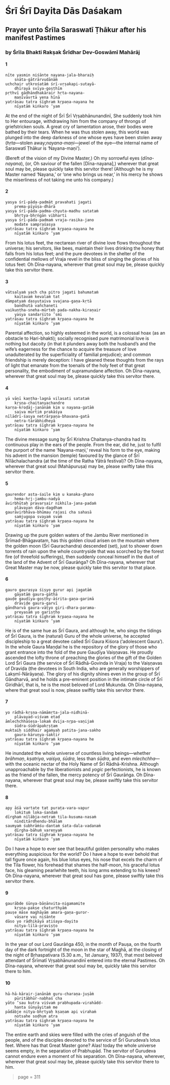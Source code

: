# Śrī Śrī Dayita Dās Daśakam

## Prayer unto Śrīla Saraswatī Ṭhākur after his manifest Pastimes

### by Śrīla Bhakti Rakṣak Śrīdhar Dev-Goswāmī Mahārāj

#### 1

    nīte yasmin niśānte nayana-jala-bharaiḥ
        snāta-gātrārvudānāṁ
    uchchair utkrośatāṁ śrī-vṛṣakapi-sutayā-
        dhīrayā svīya-goṣṭhīm
    pṛthvī gāḍhāndhakārair hṛta-nayana-
        maṇīvāvṛtā yena hīnā
    yatrāsau tatra śīghraṁ kṛpaṇa-nayana he
        nīyatāṁ kiṅkaro ’yam

At the end of the night of Śrī Śrī Vṛṣabhānunandinī, She suddenly took him to Her entourage, withdrawing him from the company of throngs of griefstricken souls. A great cry of lamentation arose, their bodies were bathed by their tears. When he was thus stolen away, this world was plunged into the deep darkness of one whose eyes have been stolen away (*hṛta*—stolen away;*nayana-maṇi*—jewel of the eye—the internal name of Saraswatī Ṭhākur is ‘Nayana-maṇi’).

(Bereft of the vision of my Divine Master,) Oh my sorrowful eyes (*dīna-nayana*), (or, Oh saviour of the fallen [Dīna-nayana],) wherever that great soul may be, please quickly take this servitor there! (Although he is my Master named ‘Nayana,’ or ‘one who brings us near,’ in his mercy he shows the miserliness of not taking me unto his company.)

#### 2

    yasya śrī-pāda-padmāt pravahati jagati
        prema-pīyūṣa-dhārā
    yasya śrī-pāda-padma-chyuta-madhu satataṁ
        bhṛtya-bhṛṅgān vibharti
    yasya śrī-pāda-padmaṁ vraja-rasika-jano
        modate sampraśasya
    yatrāsau tatra śīghraṁ kṛpaṇa-nayana he
        nīyatāṁ kiṅkaro ’yam

From his lotus feet, the nectarean river of divine love flows throughout the universe; his servitors, like bees, maintain their lives drinking the honey that falls from his lotus feet; and the pure devotees in the shelter of the confidential mellows of Vraja revel in the bliss of singing the glories of his lotus feet: Oh Dīna-nayana, wherever that great soul may be, please quickly take this servitor there.

#### 3

    vātsalyaṁ yach cha pitro jagati bahumataṁ
        kaitavaṁ kevalaṁ tat
    dāmpatyaṁ dasyutaiva svajana-gaṇa-kṛtā
        bandhutā vañchaneti
    vaikuṇṭha-sneha-mūrteḥ pada-nakha-kiraṇair
        yasya sandarśito ’smi
    yatrāsau tatra śīghraṁ kṛpaṇa-nayana he
        nīyatāṁ kiṅkaro ’yam

Parental affection, so highly esteemed in the world, is a colossal hoax (as an obstacle to Hari-bhakti); socially recognised pure matrimonial love is nothing but dacoity (in that it plunders away both the husband’s and the wife’s eagerness for the chance to acquire the treasure of love unadulterated by the superficiality of familial prejudice); and common friendship is merely deception: I have gleaned these thoughts from the rays of light that emanate from the toenails of the holy feet of that great personality, the embodiment of supramundane affection. Oh Dīna-nayana, wherever that great soul may be, please quickly take this servitor there.

#### 4

    yā vāṇī kaṇṭha-lagnā vilasati satataṁ
        kṛṣṇa-chaitanyachandre
    karṇa-kroḍāj-janānāṁ kim u nayana-gatāṁ
        saiva mūrtiṁ prakāśya
    nīlādrī-śasya netrārpaṇa-bhavana-gatā
        netra-tārābhidheyā
    yatrāsau tatra śīghraṁ kṛpaṇa-nayana he
        nīyatāṁ kiṅkaro ’yam

The divine message sung by Śrī Krishna Chaitanya-chandra had its continuous play in the ears of the people. From the ear, did he, just to fulfil the purport of the name ‘Nayana-maṇi,’ reveal his form to the eye, making his advent in the mansion (temple) favoured by the glance of Śrī Nīlāchalachandra (at the time of the Ratha Yātrā festival)? Oh Dīna-nayana, wherever that great soul (Mahāpuruṣa) may be, please swiftly take this servitor there.

#### 5

    gaurendor asta-śaile kim u kanaka-ghano
        hema-hṛj-jambu-nadyā
    āvirbhūtaḥ pravarṣair nikhila-jana-padaṁ
        plāvayan dāva-dagdham
    gaurāvirbhāva-bhūmau rajasi cha sahasā
        saṁjugopa svayaṁ svaṁ
    yatrāsau tatra śīghraṁ kṛpaṇa-nayana he
        nīyatāṁ kiṅkaro ’yam

Drawing up the pure golden waters of the Jambu River mentioned in Śrīmad-Bhāgavatam, has this golden cloud arisen on the mountain where the golden moon (Śrī Gaurachandra) descended (set), just to shower down torrents of rain upon the whole countryside that was scorched by the forest fire (of threefold sufferings), then suddenly conceal himself in the dust of the land of the Advent of Śrī Gaurāṅga? Oh Dīna-nayana, wherever that Great Master may be now, please quickly take this servitor to that place.

#### 6

    gauro gaurasya śiṣyo gurur api jagatāṁ
        gāyatāṁ gaura-gāthā
    gauḍe gauḍīya-goṣṭhy-āśrita-gaṇa-garimā
        drāviḍe gaura-garvī
    gāndharvā gaura-vāṭyo giri-dhara-parama-
        preyasāṁ yo gariṣṭho
    yatrāsau tatra śīghraṁ kṛpaṇa-nayana he
        nīyatāṁ kiṅkaro ’yam

He is of the same hue as Śrī Gaura, and although he, who sings the tidings of Śrī Gaura, is the (natural) Guru of the whole universe, he accepted discipleship to a great devotee called Śrī Gaura Kiśora (‘adolescent Gaura’). In the whole Gaura Maṇḍal he is the repository of the glory of those who grant entrance into the fold of the pure Gauḍīya Vaiṣṇavas. He proudly ascended the lofty throne of preaching the glories of the gift of the Golden Lord Śrī Gaura (the service of Śrī Rādhā-Govinda in Vraja) to the Vaiṣṇavas of Draviḍa (the devotees in South India, who are generally worshippers of Lakṣmī-Nārāyaṇa). The glory of his dignity shines even in the group of Śrī Gāndharvā, and he holds a pre-eminent position in the intimate circle of Śrī Giridhārī, that is, he is the most beloved of Lord Mukunda. Oh Dīna-nayana, where that great soul is now, please swiftly take this servitor there.

#### 7

    yo rādhā-kṛṣṇa-nāmāmṛta-jala-nidhinā-
        plāvayad-viśvam etad
    āmlechchhāśeṣa-lokaṁ dvija-nṛpa-vaṇijaṁ
        śūdra-śūdrāpakṛṣṭam
    muktaiḥ siddhair agamyaḥ patita-jana-sakho
        gaura-kāruṇya-śaktir
    yatrāsau tatra śīghraṁ kṛpaṇa-nayana he
        nīyatāṁ kiṅkaro ’yam

He inundated the whole universe of countless living beings—whether *brāhmaṇ*, *kṣatriya*, *vaiśya*, *śūdra*, less than *śūdra*, and even *mlechchha*—with the oceanic nectar of the Holy Name of Śrī Rādhā-Krishna. Although unapproachable by the liberationists and *yogic* perfectionists, he is known as the friend of the fallen, the mercy potency of Śrī Gaurāṅga. Oh Dīna-nayana, wherever that great soul may be, please swiftly take this servitor there.

#### 8

    apy āśā vartate tat puraṭa-vara-vapur
        lokituṁ loka-śandaṁ
    dīrghaṁ nīlābja-netraṁ tila-kusuma-nasaṁ
        ninditārdhendu-bhālam
    saumyaṁ śubhrāṁśu-dantaṁ śata-dala-vadanaṁ
        dīrgha-bāhuṁ vareṇyaṁ
    yatrāsau tatra śīghraṁ kṛpaṇa-nayana he
        nīyatāṁ kiṅkaro ’yam

Do I have a hope to ever see that beautiful golden personality who makes everything auspicious for the world? Do I have a hope to ever behold that tall figure once again, his blue lotus eyes, his nose that excels the charm of the Tila flower, his forehead that shames the half-moon, his graceful lotus face, his gleaming pearlwhite teeth, his long arms extending to his knees? Oh Dīna-nayana, wherever that great soul has gone, please swiftly take this servitor there.

#### 9

    gaurābde śūnya-bāṇānvita-nigamamite
        kṛṣṇa-pakṣe chaturthyāṁ
    pauṣe māse maghāyām amara-gaṇa-guror-
        vāsare vai niśānte
    dāso yo rādhikāyā atiśaya-dayito
        nitya-līlā-praviṣṭo
    yatrāsau tatra śīghraṁ kṛpaṇa-nayana he
        nīyatāṁ kiṅkaro ’yam

In the year of our Lord Gaurāṅga 450, in the month of Pauṣa, on the fourth day of the dark fortnight of the moon in the star of Maghā, at the closing of the night of Bṛhaspativara (5.30 a.m., 1st January, 1937), that most beloved attendant of Śrīmatī Vṛṣabhānunandinī entered into the eternal Pastimes. Oh Dīna-nayana, wherever that great soul may be, quickly take this servitor there to him.

#### 10

    hā-hā-kārair-janānāṁ guru-charaṇa-juṣāṁ
        pūritābhūr-nabhaś cha
    yāto ’sau kutra viśvaṁ prabhupada-virahādd-
        hanta śūnyāyitaṁ me
    pādābje nitya-bhṛtyaḥ kṣaṇam api virahaṁ
        notsahe soḍhum atra
    yatrāsau tatra śīghraṁ kṛpaṇa-nayana he
        nīyatāṁ kiṅkaro ’yam

The entire earth and skies were filled with the cries of anguish of the people, and of the disciples devoted to the service of Śrī Gurudeva’s lotus feet. Where has that Great Master gone? Alas! today the whole universe seems empty, in the separation of Prabhupād. The servitor of Gurudeva cannot endure even a moment of his separation. Oh Dīna-nayana, wherever, wherever that great soul may be, please quickly take this servitor there to him.


> page = 311